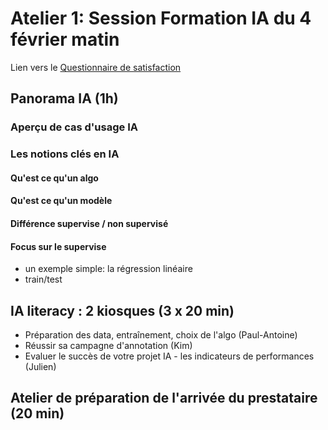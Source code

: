# Atelier 1: Session Formation IA du 4 février matin 


Lien vers le [Questionnaire de satisfaction](https://framaforms.org/questionnaire-satisfaction-pleniere-ami-ia-du-4-fevrier-1580823697)

## Panorama IA (1h) 

### Aperçu de cas d'usage IA 
### Les notions clés en IA 

#### Qu'est ce qu'un algo 
#### Qu'est ce qu'un modèle 
#### Différence supervise / non supervisé
#### Focus sur le supervise 
- un exemple simple: la régression linéaire 
- train/test


## IA literacy : 2 kiosques (3 x 20 min) 

- Préparation des data, entraînement, choix de l'algo (Paul-Antoine)
- Réussir sa campagne d'annotation (Kim)
- Evaluer le succès de votre projet IA - les indicateurs de performances (Julien)


## Atelier de préparation de l'arrivée du prestataire (20 min)









